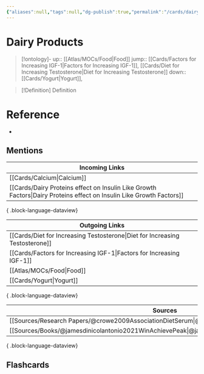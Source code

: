 ```yaml
---
{"aliases":null,"tags":null,"dg-publish":true,"permalink":"/cards/dairy-products/","dgPassFrontmatter":true}
---
```


# Dairy Products

> [!ontology]-
> up:: [[Atlas/MOCs/Food\|Food]]
> jump:: [[Cards/Factors for Increasing IGF-1\|Factors for Increasing IGF-1]], [[Cards/Diet for Increasing Testosterone\|Diet for Increasing Testosterone]]
> down:: [[Cards/Yogurt\|Yogurt]], 

> [!Definition] Definition
> 

# Reference
- 

## Mentions
| Incoming Links                                                                                                          |
| ----------------------------------------------------------------------------------------------------------------------- |
| [[Cards/Calcium\|Calcium]]                                                                                           |
| [[Cards/Dairy Proteins effect on Insulin Like Growth Factors\|Dairy Proteins effect on Insulin Like Growth Factors]] |

{ .block-language-dataview}

| Outgoing Links                                                                  |
| ------------------------------------------------------------------------------- |
| [[Cards/Diet for Increasing Testosterone\|Diet for Increasing Testosterone]] |
| [[Cards/Factors for Increasing IGF-1\|Factors for Increasing IGF-1]]         |
| [[Atlas/MOCs/Food\|Food]]                                                    |
| [[Cards/Yogurt\|Yogurt]]                                                     |

{ .block-language-dataview}

| Sources                                                                                             |
| --------------------------------------------------------------------------------------------------- |
| [[Sources/Research Papers/@crowe2009AssociationDietSerum\|@crowe2009AssociationDietSerum]]       |
| [[Sources/Books/@jamesdinicolantonio2021WinAchievePeak\|@jamesdinicolantonio2021WinAchievePeak]] |

{ .block-language-dataview}

## Flashcards
